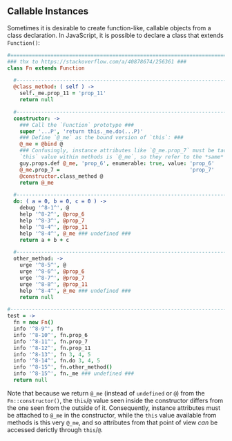 
## Callable Instances

Sometimes it is desirable to create function-like, callable objects from a class declaration. In JavaScript,
it is possible to declare a class that extends `Function()`:

```coffee
#===========================================================================================================
### thx to https://stackoverflow.com/a/40878674/256361 ###
class Fn extends Function

  #---------------------------------------------------------------------------------------------------------
  @class_method: ( self ) ->
    self._me.prop_11 = 'prop_11'
    return null

  #---------------------------------------------------------------------------------------------------------
  constructor: ->
    ### Call the `Function` prototype ###
    super '...P', 'return this._me.do(...P)'
    ### Define `@_me` as the bound version of `this`: ###
    @_me = @bind @
    ### Confusingly, instance attributes like `@_me.prop_7` must be tacked onto `@_me` *here*, but the
    `this` value within methods is `@_me`, so they refer to the *same* attribute as `@_me.prop_7`: ###
    guy.props.def @_me, 'prop_6', enumerable: true, value: 'prop_6'
    @_me.prop_7 =                                          'prop_7'
    @constructor.class_method @
    return @_me

  #---------------------------------------------------------------------------------------------------------
  do: ( a = 0, b = 0, c = 0 ) ->
    debug '^8-1^', @
    help '^8-2^', @prop_6
    help '^8-3^', @prop_7
    help '^8-4^', @prop_11
    help '^8-4^', @_me ### undefined ###
    return a + b + c

  #---------------------------------------------------------------------------------------------------------
  other_method: ->
    urge '^8-5^', @
    urge '^8-6^', @prop_6
    urge '^8-7^', @prop_7
    urge '^8-8^', @prop_11
    help '^8-4^', @_me ### undefined ###
    return null

#-----------------------------------------------------------------------------------------------------------
test = ->
  fn = new Fn()
  info '^8-9^', fn
  info '^8-10^', fn.prop_6
  info '^8-11^', fn.prop_7
  info '^8-12^', fn.prop_11
  info '^8-13^', fn 3, 4, 5
  info '^8-14^', fn.do 3, 4, 5
  info '^8-15^', fn.other_method()
  info '^8-15^', fn._me ### undefined ###
  return null
```

Note that because we return `@_me` (instead of `undefined` or `@`) from the `Fn::constructor()`, the
`this`/`@` value seen inside the constructor differs from the one seen from the outside of it. Consequently,
instance attributes must be attached to `@_me` in the constructor, while the `this` value available from
methods is this very `@_me`, and so attributes from that point of view *can* be accessed derictly through
`this`/`@`.

